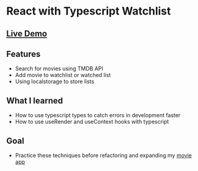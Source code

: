 # React with Typescript Watchlist

## [Live Demo](https://cd3vane.github.io/watchlist)

## Features
- Search for movies using TMDB API 
- Add movie to watchlist or watched list
- Using localstorage to store lists

## What I learned
- How to use typescript types to catch errors in development faster
- How to use useRender and useContext hooks with typescript

## Goal
- Practice these techniques before refactoring and expanding my [movie app](https://github.com/cd3vane/movie-app-v2)


